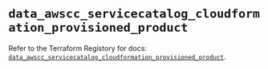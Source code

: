 # `data_awscc_servicecatalog_cloudformation_provisioned_product`

Refer to the Terraform Registory for docs: [`data_awscc_servicecatalog_cloudformation_provisioned_product`](https://registry.terraform.io/providers/hashicorp/awscc/0.70.0/docs/data-sources/servicecatalog_cloudformation_provisioned_product).
